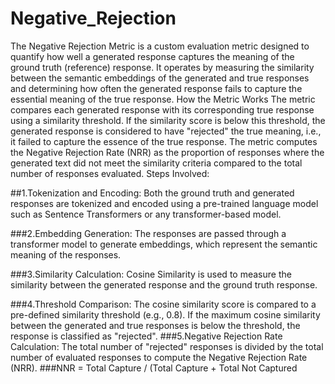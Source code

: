 # Negative_Rejection

The Negative Rejection Metric is a custom evaluation metric designed to quantify how well a generated response captures the meaning of the ground truth (reference) response. It operates by measuring the similarity between the semantic embeddings of the generated and true responses and determining how often the generated response fails to capture the essential meaning of the true response.
How the Metric Works
The metric compares each generated response with its corresponding true response using a similarity threshold. If the similarity score is below this threshold, the generated response is considered to have "rejected" the true meaning, i.e., it failed to capture the essence of the true response.
The metric computes the Negative Rejection Rate (NRR) as the proportion of responses where the generated text did not meet the similarity criteria compared to the total number of responses evaluated.
Steps Involved:

##1.Tokenization and Encoding:
  Both the ground truth and generated responses are tokenized and encoded using a pre-trained language model such as Sentence Transformers or any transformer-based model.
  
###2.Embedding Generation:
	The responses are passed through a transformer model to generate embeddings, which represent the semantic meaning of the responses.
 
###3.Similarity Calculation:
	Cosine Similarity is used to measure the similarity between the generated response and the ground truth response.
 
###4.Threshold Comparison:
	The cosine similarity score is compared to a pre-defined similarity threshold (e.g., 0.8).
  If the maximum cosine similarity between the generated and true responses is below the threshold, the response is classified as "rejected".
###5.Negative Rejection Rate Calculation:
	The total number of "rejected" responses is divided by the total number of evaluated responses to compute the Negative Rejection Rate (NRR).
###NNR = Total Capture / (Total Capture + Total Not Captured
